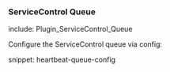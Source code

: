 

### ServiceControl Queue

include: Plugin_ServiceControl_Queue

Configure the ServiceControl queue via config:

snippet: heartbeat-queue-config

